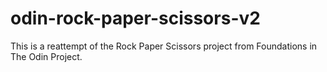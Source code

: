 # odin-rock-paper-scissors-v2
This is a reattempt of the Rock Paper Scissors project from Foundations in The Odin Project.
